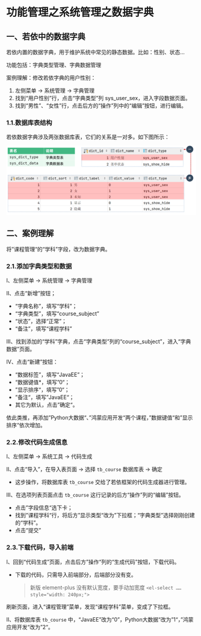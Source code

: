 # 功能管理之系统管理之数据字典

## 一、若依中的数据字典

若依内置的数据字典，用于维护系统中常见的静态数据。比如：性别、状态…

功能包括：字典类型管理、字典数据管理

案例理解：修改若依字典的用户性别：

1. 左侧菜单 -> 系统管理 -> 字典管理
2. 找到“用户性别”行，点击“字典类型”列 sys_user_sex，进入字段数据页面。
3. 找到“男性”、“女性”行，点击后方的“操作”列中的“编辑”按钮，进行编辑。

### 1.1.数据库表结构

若依数据字典涉及两张数据库表，它们的关系是一对多。如下图所示：

![若依数据字典表结构](NodeAssets/若依数据字典表结构.png)

## 二、案例理解

将”课程管理“的“学科”字段，改为数据字典。

### 2.1.添加字典类型和数据

Ⅰ、左侧菜单 -> 系统管理 -> 字典管理

Ⅱ、点击“新增”按钮；

- “字典名称”，填写“学科”；
- “字典类型”，填写“course_subject”
- “状态”，选择“正常”；
- “备注”，填写“课程学科”

Ⅲ、找到添加的“学科”字典，点击“字典类型”列的“course_subject”，进入“字典数据”页面。

Ⅳ、点击“新建”按钮：

- “数据标签”，填写“JavaEE”；
- “数据键值*，填写”0“；
- ”显示排序“，填写”0“；
- ”备注“，填写”JavaEE“；
- 其它为默认，点击”确定“。

依此类推，再添加”Python大数据“、”鸿蒙应用开发“两个课程，”数据键值“和”显示排序“依次增加。

### 2.2.修改代码生成信息

Ⅰ、左侧菜单 -> 系统工具 -> 代码生成

Ⅱ、点击“导入”，在导入表页面 -> 选择 `tb_course` 数据库表 -> 确定

- 这步操作，将数据库表 `tb_course` 交给了若依框架的代码生成器进行管理。

Ⅲ、在选项列表页面点击 `tb_course` 这行记录的后方“操作”列的“编辑”按钮。

- 点击”字段信息“选下卡；
- 找到”课程学科“行，将后方”显示类型“改为”下拉框；“字典类型”选择刚刚创建的“学科”。
- 点击“提交”

### 2.3.下载代码，导入前端

Ⅰ、回到“代码生成”页面，点击后方”操作“列的“生成代码”按钮，下载代码。

- 下载的代码，只需导入前端部分，后端部分没有变。

  > 新版 element-plus 没有默认宽度，要手动加宽度 `<el-select …… style="width: 240px;">`

刷新页面，进入“课程管理”菜单，发现“课程学科”菜单，变成了下拉框。

Ⅱ、将数据库表 `tb_course` 中，“JavaEE”改为“0”，Python大数据“改为”1“，”鸿蒙应用开发“改为”2“。
